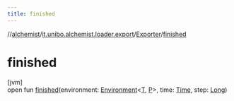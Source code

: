 ```yaml
---
title: finished
---
```

//[alchemist](../../../index.html)/[it.unibo.alchemist.loader.export](../index.html)/[Exporter](index.html)/[finished](finished.html)



# finished



[jvm]\
open fun [finished](finished.html)(environment: [Environment](../../it.unibo.alchemist.model.interfaces/-environment/index.html)<[T](https://docs.oracle.com/javase/8/docs/api/java/lang/Iterable.html), [P](../../it.unibo.alchemist.loader.deployments/-circle/index.html)>, time: [Time](../../it.unibo.alchemist.model.interfaces/-time/index.html), step: [Long](https://kotlinlang.org/api/latest/jvm/stdlib/kotlin/-long/index.html))




